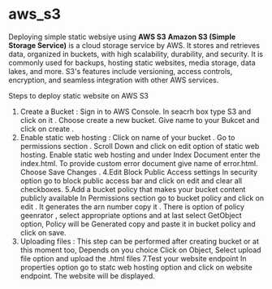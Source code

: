 # aws_s3
Deploying simple static websiye using **AWS S3**
**Amazon S3 (Simple Storage Service)** is a cloud storage service by AWS. It stores and retrieves data, organized in buckets, with high scalability, durability, and security. It is commonly used for backups, hosting static websites, media storage, data lakes, and more. S3's features include versioning, access controls, encryption, and seamless integration with other AWS services.

Steps to deploy static website on AWS S3
1. Create a Bucket :
   Sign in to AWS Console. In seacrh box type S3 and click on it .
   Choose create a new bucket.
   Give name to your Bukcet and click on create .
2. Enable static web hosting :
   Click on name of your bucket .
   Go to permissions section .
   Scroll Down and click on edit option of static web hosting.
   Enable static web hosting and under Index Document enter the index.html.
   To provide custom error document give name of error.html.
   Choose Save Changes .
4.Edit Block Public Access settings
  In security option go to block public access bar and click on edit and clear all checkboxes.
5.Add a bucket policy that makes your bucket content publicly available
   In Permissions section go to bucket policy and click on edit .
   It generates the arn number copy it .
   There is option of policy geenrator , select appropriate options and at last select GetObject option, Policy will be Generated copy and paste it in bucket policy 
   and click on save.
6. Uploading files :
   This step can be performed after creating bucket or at this moment too, Depends on you choice
   Click on Object, Select upload file option and upload the .html files
7.Test your website endpoint
  In properties option go to statc web hosting option and click on website endpoint. The website will be displayed.
